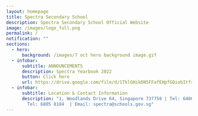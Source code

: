 ```yaml
---
layout: homepage
title: Spectra Secondary School
description: Spectra Secondary School Official Website
image: /images/logo_full.png
permalink: /
notification: ""
sections:
  - hero:
      background: /images/7 oct hero background image.gif
  - infobar:
      subtitle: ANNOUNCEMENTS
      description: Spectra Yearbook 2022
      button: Click here
      url: https://drive.google.com/file/d/1TklGHik6N5FFafEHpfGQiobItfrI8pc7/view?usp=sharing
  - infobar:
      subtitle: Location & Contact Information
      description: "1, Woodlands Drive 64, Singapore 737758 | Tel: 6466 0775 | Alt
        Tel: 6805 8184  | Email: spectra@schools.gov.sg"
---
```


